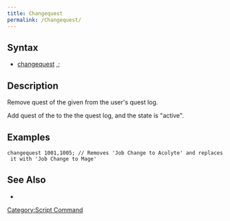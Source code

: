 ```yaml
---
title: Changequest
permalink: /Changequest/
---
```


Syntax
------

-   [changequest](/changequest "wikilink") <ID>,<ID2>;

Description
-----------

Remove quest of the given <ID> from the user's quest log.

Add quest of the <ID2> to the the quest log, and the state is "active".

Examples
--------

`changequest 1001,1005; // Removes 'Job Change to Acolyte' and replaces it with 'Job Change to Mage' `

See Also
--------

-

[Category:Script Command](/Category:Script_Command "wikilink")